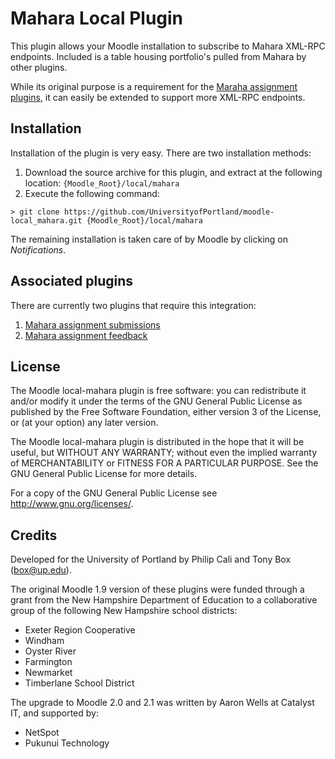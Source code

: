 # Mahara Local Plugin

This plugin allows your Moodle installation to subscribe to Mahara XML-RPC endpoints. Included is a table housing
portfolio's pulled from Mahara by other plugins.

While its original purpose is a requirement for the [Maraha assignment plugins][1], it can easily be extended to
support more XML-RPC endpoints.

## Installation

Installation of the plugin is very easy. There are two installation methods:

1. Download the source archive for this plugin, and extract at the following location: `{Moodle_Root}/local/mahara`
2. Execute the following command:

```
> git clone https://github.com/UniversityofPortland/moodle-local_mahara.git {Moodle_Root}/local/mahara
```

The remaining installation is taken care of by Moodle by clicking on *Notifications*.

## Associated plugins

There are currently two plugins that require this integration:

1. [Mahara assignment submissions][1]
2. [Mahara assignment feedback][2]

[1]: https://github.com/UniversityofPortland/moodle-assign_mahara
[2]: https://github.com/UniversityofPortland/moodle-assignfeedback_mahara

## License

The Moodle local-mahara plugin is free software: you can redistribute it and/or modify
it under the terms of the GNU General Public License as published by
the Free Software Foundation, either version 3 of the License, or
(at your option) any later version.

The Moodle local-mahara plugin is distributed in the hope that it will be useful,
but WITHOUT ANY WARRANTY; without even the implied warranty of
MERCHANTABILITY or FITNESS FOR A PARTICULAR PURPOSE. See the
GNU General Public License for more details.

For a copy of the GNU General Public License see http://www.gnu.org/licenses/.

## Credits

Developed for the University of Portland by Philip Cali and Tony Box (box@up.edu).

The original Moodle 1.9 version of these plugins were funded through a grant from the New Hampshire Department of Education to a collaborative group of the following New Hampshire school districts:

- Exeter Region Cooperative
- Windham
- Oyster River
- Farmington
- Newmarket
- Timberlane School District
  
The upgrade to Moodle 2.0 and 2.1 was written by Aaron Wells at Catalyst IT, and supported by:

- NetSpot
- Pukunui Technology
